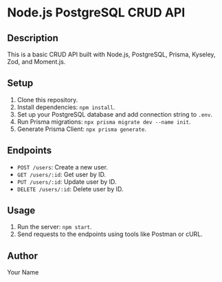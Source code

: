 # Node.js PostgreSQL CRUD API

## Description
This is a basic CRUD API built with Node.js, PostgreSQL, Prisma, Kyseley, Zod, and Moment.js.

## Setup
1. Clone this repository.
2. Install dependencies: `npm install`.
3. Set up your PostgreSQL database and add connection string to `.env`.
4. Run Prisma migrations: `npx prisma migrate dev --name init`.
5. Generate Prisma Client: `npx prisma generate`.

## Endpoints
- `POST /users`: Create a new user.
- `GET /users/:id`: Get user by ID.
- `PUT /users/:id`: Update user by ID.
- `DELETE /users/:id`: Delete user by ID.

## Usage
1. Run the server: `npm start`.
2. Send requests to the endpoints using tools like Postman or cURL.

## Author
Your Name
